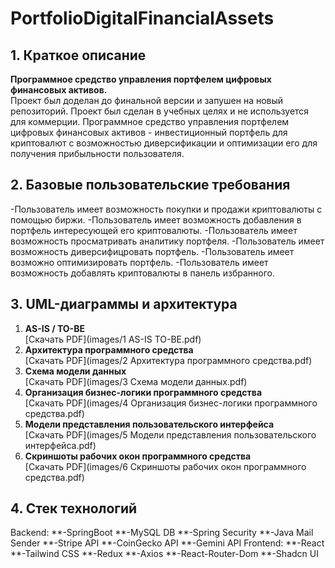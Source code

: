 # PortfolioDigitalFinancialAssets

## 1. Краткое описание
**Программное средство управления портфелем цифровых финансовых активов.**  
Проект был доделан до финальной версии и запушен на новый репозиторий. 
Проект был сделан в учебных целях и не используется для коммерции. 
Программное средство управления портфелем цифровых финансовых активов - инвестиционный портфель для криптовалют с возможностью диверсификации и оптимизации его для получения прибыльности пользователя.

## 2. Базовые пользовательские требования
-Пользователь имеет возможность покупки и продажи криптовалюты с помощью биржи.
-Пользователь имеет возможность добавления в портфель интересующей его криптовалюты.
-Пользователь имеет возможность просматривать аналитику портфеля.
-Пользователь имеет возможность диверсифицровать портфель.
-Пользователь имеет возможно оптимизировать портфель.
-Пользователь имеет возможность добавлять криптовалюты в панель избранного.

## 3. UML-диаграммы и архитектура
1. **AS-IS / TO-BE**  
[Скачать PDF](images/1 AS-IS TO-BE.pdf)
2. **Архитектура программного средства**  
[Скачать PDF](images/2 Архитектура программного средства.pdf)
3. **Схема модели данных**  
[Скачать PDF](images/3 Схема модели данных.pdf)
4. **Организация бизнес-логики программного средства**  
[Скачать PDF](images/4 Организация бизнес-логики программного средства.pdf)
5. **Модели представления пользовательского интерфейса**  
[Скачать PDF](images/5 Модели представления пользовательского интерфейса.pdf)
6. **Скриншоты рабочих окон программного средства**  
[Скачать PDF](images/6 Скриншоты рабочих окон программного средства.pdf)

## 4. Стек технологий
Backend:
**-SpringBoot
**-MySQL DB
**-Spring Security
**-Java Mail Sender
**-Stripe API
**-CoinGecko API
**-Gemini API
Frontend:
**-React
**-Tailwind CSS
**-Redux
**-Axios
**-React-Router-Dom
**-Shadcn UI
